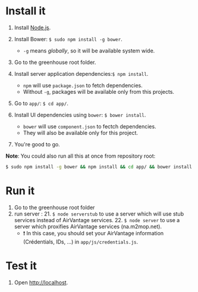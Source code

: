 Install it
==========================
1. Install [Node.js](http://nodejs.org/).
2. Install Bower: `$ sudo npm install -g bower`.
    * `-g` means _globally_, so it will be available system wide.
3. Go to the greenhouse root folder.
4. Install server application dependencies:`$ npm install`.
    * `npm` will use `package.json` to fetch dependencies.
    * Without `-g`, packages will be available only from this projects.
5. Go to `app/`: `$ cd app/`.

6. Install UI dependencies using `bower`: `$ bower install`.
    * `bower` will use `component.json` to fectch dependencies.
    * They will also be available only for this project.
7. You're good to go.

__Note__: You could also run all this at once from repository root:
```bash
$ sudo npm install -g bower && npm install && cd app/ && bower install && cd ..
```

Run it
==========================
1. Go to the greenhouse root folder
2. run server :
   21. `$ node serverstub` to use a server which will use stub services instead of AirVantage services.
   22. `$ node server` to use a server which proxifies AirVantage services (na.m2mop.net).
      * :heavy_exclamation_mark: In this case, you should set your AirVantage information (Crédentials, IDs, ...) in `app/js/credentials.js`.
                          
Test it
==========================
1. Open [http://localhost](http://localhost).
